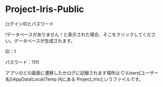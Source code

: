 # Project-Iris-Public
ログインIDとパスワード

!データベースがありません！と表示された場合、そこをクリックしてください。データベースが生成されます。

ID：1

パスワード：1111

アプリのどの画面に遷移したかログに記録されます場所は C:\Users\[ユーザー名]\AppData\Local\Temp 内にある Project_Irisというファイルです。
